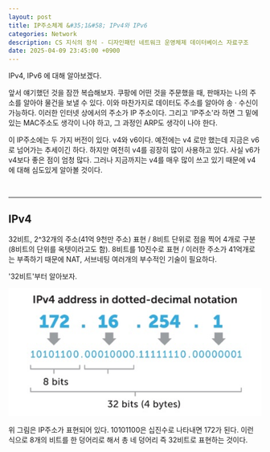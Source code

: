 ```yaml
---
layout: post
title: IP주소체계 &#35;1&#58; IPv4와 IPv6
categories: Network
description: CS 지식의 정석 - 디자인패턴 네트워크 운영체제 데이터베이스 자료구조
date: 2025-04-09 23:45:00 +0900
---
```

IPv4, IPv6 에 대해 알아보겠다.

앞서 얘기했던 것을 잠깐 복습해보자. 쿠팡에 어떤 것을 주문했을 때, 판매자는 나의 주소를 알아야 물건을 보낼 수 있다. 이와 마찬가지로 데이터도 주소를 알아야 송 &#183; 수신이 가능하다. 이러한 인터넷 상에서의 주소가 IP 주소이다. 그리고 'IP주소'라 하면 그 밑에 있는 MAC주소도 생각이 나야 하고, 그 과정인 ARP도 생각이 나야 한다.

이 IP주소에는 두 가지 버전이 있다. v4와 v6이다. 예전에는 v4 로만 했는데 지금은 v6 로 넘어가는 추세이긴 하다. 하지만 여전히 v4를 굉장히 많이 사용하고 있다. 사실 v6가 v4보다 좋은 점이 엄청 많다. 그러나 지금까지는 v4를 매우 많이 쓰고 있기 때문에 v4에 대해 심도있게 알아볼 것이다.

<br>
<hr>

## IPv4

32비트, 2^32개의 주소(41억 9천만 주소) 표현 / 8비트 단위로 점을 찍어 4개로 구분(8비트의 단위를 옥텟이라고도 함). 8비트를 10진수로 표현 / 이러한 주소가 41억개로는 부족하기 때문에 NAT, 서브네팅 여러개의 부수적인 기술이 필요하다.

'32비트'부터 알아보자.

<img src="/assets/img/captures/ipv4-address-in-dotted-decimal-notation.jpg" width="600px" />

위 그림은 IP주소가 표현되어 있다. 10101100은 십진수로 나타내면 172가 된다. 이런 식으로 8개의 비트를 한 덩어리로 해서 총 네 덩어리 즉 32비트로 표현하는 것이다.